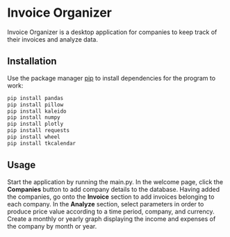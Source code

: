 # Invoice Organizer

Invoice Organizer is a desktop application for companies to keep track of their invoices and analyze data.

## Installation

Use the package manager [pip](https://pip.pypa.io/en/stable/) to install dependencies for the program to work:

```bash
pip install pandas
pip install pillow
pip install kaleido
pip install numpy
pip install plotly
pip install requests
pip install wheel
pip install tkcalendar
```

## Usage

Start the application by running the main.py. 
In the welcome page, click the **Companies** button to add company details to the database.
Having added the companies, go onto the **Invoice** section to add invoices belonging to each company. 
In the **Analyze** section, select parameters in order to produce price value according to a time period, company, and currency.
Create a monthly or yearly graph displaying the income and expenses of the company by month or year.
